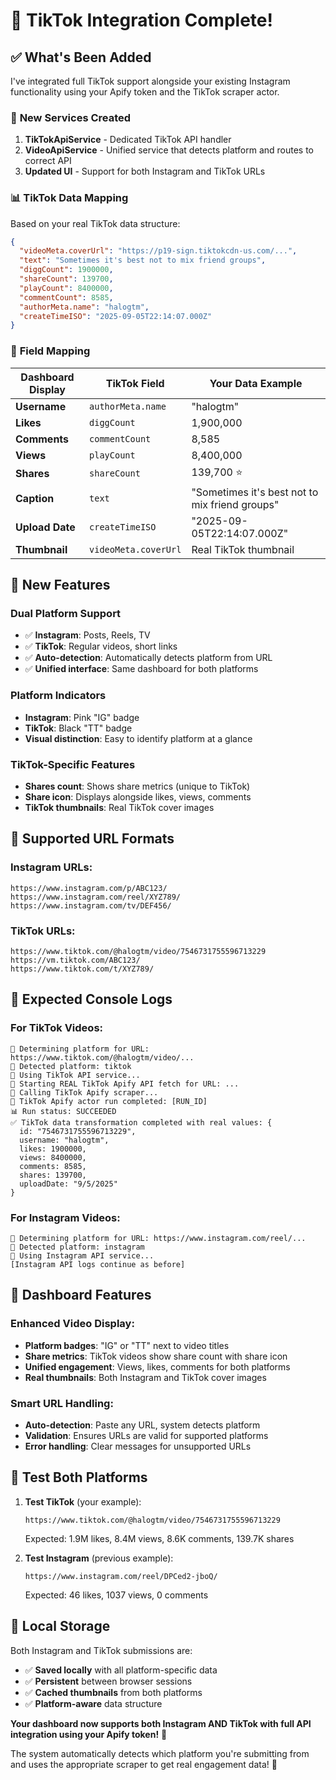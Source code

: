 # 🎵 TikTok Integration Complete!

## ✅ **What's Been Added**

I've integrated full TikTok support alongside your existing Instagram functionality using your Apify token and the TikTok scraper actor.

### 🔧 **New Services Created**

1. **TikTokApiService** - Dedicated TikTok API handler
2. **VideoApiService** - Unified service that detects platform and routes to correct API
3. **Updated UI** - Support for both Instagram and TikTok URLs

### 📊 **TikTok Data Mapping**

Based on your real TikTok data structure:

```json
{
  "videoMeta.coverUrl": "https://p19-sign.tiktokcdn-us.com/...",
  "text": "Sometimes it's best not to mix friend groups",
  "diggCount": 1900000,
  "shareCount": 139700,
  "playCount": 8400000,
  "commentCount": 8585,
  "authorMeta.name": "halogtm",
  "createTimeISO": "2025-09-05T22:14:07.000Z"
}
```

### 🎯 **Field Mapping**

| Dashboard Display | TikTok Field | Your Data Example |
|------------------|--------------|-------------------|
| **Username** | `authorMeta.name` | "halogtm" |
| **Likes** | `diggCount` | 1,900,000 |
| **Comments** | `commentCount` | 8,585 |
| **Views** | `playCount` | 8,400,000 |
| **Shares** | `shareCount` | 139,700 ⭐ |
| **Caption** | `text` | "Sometimes it's best not to mix friend groups" |
| **Upload Date** | `createTimeISO` | "2025-09-05T22:14:07.000Z" |
| **Thumbnail** | `videoMeta.coverUrl` | Real TikTok thumbnail |

## 🚀 **New Features**

### **Dual Platform Support**
- ✅ **Instagram**: Posts, Reels, TV
- ✅ **TikTok**: Regular videos, short links
- ✅ **Auto-detection**: Automatically detects platform from URL
- ✅ **Unified interface**: Same dashboard for both platforms

### **Platform Indicators**
- **Instagram**: Pink "IG" badge
- **TikTok**: Black "TT" badge
- **Visual distinction**: Easy to identify platform at a glance

### **TikTok-Specific Features**
- **Shares count**: Shows share metrics (unique to TikTok)
- **Share icon**: Displays alongside likes, views, comments
- **TikTok thumbnails**: Real TikTok cover images

## 🧪 **Supported URL Formats**

### **Instagram URLs:**
```
https://www.instagram.com/p/ABC123/
https://www.instagram.com/reel/XYZ789/
https://www.instagram.com/tv/DEF456/
```

### **TikTok URLs:**
```
https://www.tiktok.com/@halogtm/video/7546731755596713229
https://vm.tiktok.com/ABC123/
https://www.tiktok.com/t/XYZ789/
```

## 📱 **Expected Console Logs**

### **For TikTok Videos:**
```
🎯 Determining platform for URL: https://www.tiktok.com/@halogtm/video/...
📱 Detected platform: tiktok
🎵 Using TikTok API service...
🔄 Starting REAL TikTok Apify API fetch for URL: ...
📡 Calling TikTok Apify scraper...
🎯 TikTok Apify actor run completed: [RUN_ID]
📊 Run status: SUCCEEDED
✅ TikTok data transformation completed with real values: {
  id: "7546731755596713229",
  username: "halogtm",
  likes: 1900000,
  views: 8400000,
  comments: 8585,
  shares: 139700,
  uploadDate: "9/5/2025"
}
```

### **For Instagram Videos:**
```
🎯 Determining platform for URL: https://www.instagram.com/reel/...
📱 Detected platform: instagram
📸 Using Instagram API service...
[Instagram API logs continue as before]
```

## 🎯 **Dashboard Features**

### **Enhanced Video Display:**
- **Platform badges**: "IG" or "TT" next to video titles
- **Share metrics**: TikTok videos show share count with share icon
- **Unified engagement**: Views, likes, comments for both platforms
- **Real thumbnails**: Both Instagram and TikTok cover images

### **Smart URL Handling:**
- **Auto-detection**: Paste any URL, system detects platform
- **Validation**: Ensures URLs are valid for supported platforms
- **Error handling**: Clear messages for unsupported URLs

## 🧪 **Test Both Platforms**

1. **Test TikTok** (your example):
   ```
   https://www.tiktok.com/@halogtm/video/7546731755596713229
   ```
   Expected: 1.9M likes, 8.4M views, 8.6K comments, 139.7K shares

2. **Test Instagram** (previous example):
   ```
   https://www.instagram.com/reel/DPCed2-jboQ/
   ```
   Expected: 46 likes, 1037 views, 0 comments

## 💾 **Local Storage**

Both Instagram and TikTok submissions are:
- ✅ **Saved locally** with all platform-specific data
- ✅ **Persistent** between browser sessions
- ✅ **Cached thumbnails** from both platforms
- ✅ **Platform-aware** data structure

**Your dashboard now supports both Instagram AND TikTok with full API integration using your Apify token!** 🎉

The system automatically detects which platform you're submitting from and uses the appropriate scraper to get real engagement data! 🚀
